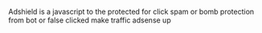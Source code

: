 Adshield is a javascript to the protected for click spam or bomb protection from bot or false clicked make traffic adsense up
